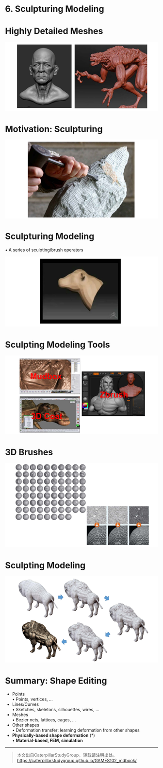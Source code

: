 # 6. Sculpturing Modeling    


# Highly Detailed Meshes    

![](../assets/建模55.png)   


# Motivation: Sculpturing    

![](../assets/建模56.png)   


# Sculpturing Modeling    

• A series of sculpting/brush operators    

![](../assets/建模57.png)   



# Sculpting Modeling Tools    

![](../assets/建模58.png)   


# 3D Brushes
    

![](../assets/建模59.png)   



# Sculpting Modeling    

![](../assets/建模60.png)   


# Summary: Shape Editing   

* Points    
• Points, vertices, …    
* Lines/Curves    
• Sketches, skeletons, silhouettes, wires, …    
* Meshes    
• Bezier nets, lattices, cages, …    
* Other shapes   
• Deformation transfer: learning deformation from other shapes    
* **Physically‐based shape deformation** (*)    
• **Material‐based, FEM, simulation**    

---  

> 本文出自CaterpillarStudyGroup，转载请注明出处。
https://caterpillarstudygroup.github.io/GAMES102_mdbook/
  
